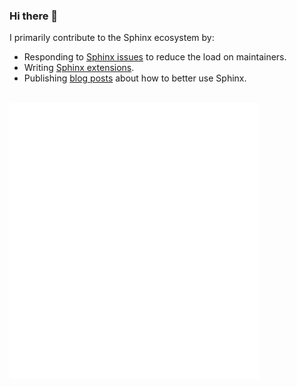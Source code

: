### Hi there 👋

I primarily contribute to the Sphinx ecosystem by:

- Responding to [Sphinx issues](https://github.com/sphinx-doc/sphinx/issues?q=is%3Aissue+commenter%3Ajdillard+) to reduce the load on maintainers.
- Writing [Sphinx extensions](https://pypi.org/user/logicwon/).
- Publishing [blog posts](https://jareddillard.com/blog/archive#sphinx) about how to better use Sphinx.

<br />

<img align="center" src="metrics/header.svg" alt="Metrics" width="400">
<img align="center" src="metrics/achievements.svg" alt="Metrics" width="400">
<img align="center" src="metrics/issue_pr.svg" alt="Metrics" width="400">
